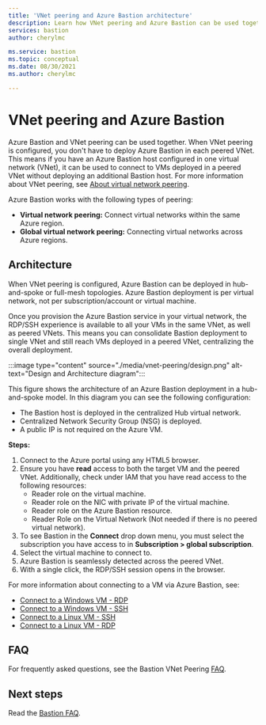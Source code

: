 ```yaml
---
title: 'VNet peering and Azure Bastion architecture'
description: Learn how VNet peering and Azure Bastion can be used together to connect to VMs.
services: bastion
author: cherylmc

ms.service: bastion
ms.topic: conceptual
ms.date: 08/30/2021
ms.author: cherylmc

---
```


# VNet peering and Azure Bastion

Azure Bastion and VNet peering can be used together. When VNet peering is configured, you don't have to deploy Azure Bastion in each peered VNet. This means if you have an Azure Bastion host configured in one virtual network (VNet), it can be used to connect to VMs deployed in a peered VNet without deploying an additional Bastion host. For more information about VNet peering, see [About virtual network peering](../virtual-network/virtual-network-peering-overview.md).

Azure Bastion works with the following types of peering:

* **Virtual network peering:** Connect virtual networks within the same Azure region.
* **Global virtual network peering:** Connecting virtual networks across Azure regions.

## Architecture

When VNet peering is configured, Azure Bastion can be deployed in hub-and-spoke or full-mesh topologies. Azure Bastion deployment is per virtual network, not per subscription/account or virtual machine.

Once you provision the Azure Bastion service in your virtual network, the RDP/SSH experience is available to all your VMs in the same VNet, as well as peered VNets. This means you can consolidate Bastion deployment to single VNet and still reach VMs deployed in a peered VNet, centralizing the overall deployment.

:::image type="content" source="./media/vnet-peering/design.png" alt-text="Design and Architecture diagram":::

This figure shows the architecture of an Azure Bastion deployment in a hub-and-spoke model. In this diagram you can see the following configuration:

* The Bastion host is deployed in the centralized Hub virtual network.
* Centralized Network Security Group (NSG) is deployed.
* A public IP is not required on the Azure VM.

**Steps:**

1. Connect to the Azure portal using any HTML5 browser.
2. Ensure you have **read** access to both the target VM and the peered VNet. Additionally, check under IAM that you have read access to the following resources:
   * Reader role on the virtual machine.
   * Reader role on the NIC with private IP of the virtual machine.
   * Reader role on the Azure Bastion resource.
   * Reader Role on the Virtual Network (Not needed if there is no peered virtual network).
3. To see Bastion in the **Connect** drop down menu, you must select the subscription you have access to in **Subscription > global subscription**.
4. Select the virtual machine to connect to.
5. Azure Bastion is seamlessly detected across the peered VNet.
6. With a single click, the RDP/SSH session opens in the browser.

For more information about connecting to a VM via Azure Bastion, see:

   * [Connect to a Windows VM - RDP](bastion-connect-vm-rdp-windows.md)
   * [Connect to a Windows VM - SSH](bastion-connect-vm-ssh-windows.md)
   * [Connect to a Linux VM - SSH](bastion-connect-vm-ssh-linux.md)
   * [Connect to a Linux VM - RDP](bastion-connect-vm-rdp-linux.md)

## FAQ

For frequently asked questions, see the Bastion VNet Peering [FAQ](bastion-faq.md#peering).

## Next steps

Read the [Bastion FAQ](bastion-faq.md).

